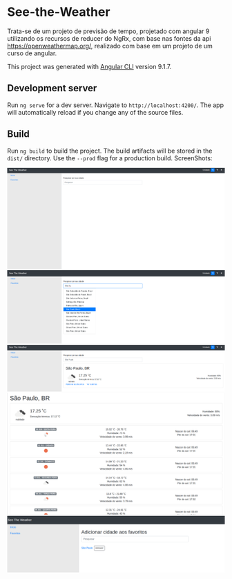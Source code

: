 # See-the-Weather

Trata-se de um projeto de previsão de tempo, projetado com angular 9 utilizando os recursos de reducer do NgRx, com base nas fontes da api <https://openweathermap.org/>, realizado com base em um projeto de um curso de angular. 

This project was generated with [Angular CLI](https://github.com/angular/angular-cli) version 9.1.7.

## Development server

Run `ng serve` for a dev server. Navigate to `http://localhost:4200/`. The app will automatically reload if you change any of the source files.

## Build

Run `ng build` to build the project. The build artifacts will be stored in the `dist/` directory. Use the `--prod` flag for a production build.
 ScreenShots:

![image1](https://github.com/LucasCastro94/See-The-Weather/blob/master/srs/s1.png)
![image2](https://github.com/LucasCastro94/See-The-Weather/blob/master/srs/s2.png)
![image3](https://github.com/LucasCastro94/See-The-Weather/blob/master/srs/s3.png)
![image4](https://github.com/LucasCastro94/See-The-Weather/blob/master/srs/s4.png)
![image5](https://github.com/LucasCastro94/See-The-Weather/blob/master/srs/s5.png)
